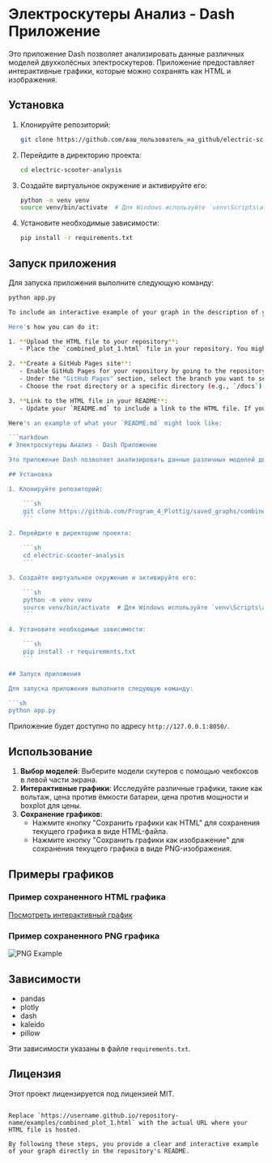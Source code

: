 # Электроскутеры Анализ - Dash Приложение

Это приложение Dash позволяет анализировать данные различных моделей двухколёсных электроскутеров. Приложение предоставляет интерактивные графики, которые можно сохранять как HTML и изображения.

## Установка

1. Клонируйте репозиторий:

    ```sh
    git clone https://github.com/ваш_пользователь_на_github/electric-scooter-analysis.git
    ```

2. Перейдите в директорию проекта:

    ```sh
    cd electric-scooter-analysis
    ```

3. Создайте виртуальное окружение и активируйте его:

    ```sh
    python -m venv venv
    source venv/bin/activate  # Для Windows используйте `venv\Scripts\activate`
    ```

4. Установите необходимые зависимости:

    ```sh
    pip install -r requirements.txt
    ```

## Запуск приложения

Для запуска приложения выполните следующую команду:

```sh
python app.py

To include an interactive example of your graph in the description of your GitHub repository, you can provide a link to the saved HTML file. Unfortunately, GitHub's Markdown does not support rendering HTML files directly within the README. However, you can upload the HTML file to a publicly accessible location (such as GitHub Pages) and link to it.

Here's how you can do it:

1. **Upload the HTML file to your repository**:
   - Place the `combined_plot_1.html` file in your repository. You might put it in a directory like `examples/`.

2. **Create a GitHub Pages site**:
   - Enable GitHub Pages for your repository by going to the repository settings.
   - Under the "GitHub Pages" section, select the branch you want to serve the pages from (typically `main` or `gh-pages`).
   - Choose the root directory or a specific directory (e.g., `/docs`) to serve the content.

3. **Link to the HTML file in your README**:
   - Update your `README.md` to include a link to the HTML file. If you have enabled GitHub Pages and placed the file in the `examples/` directory, the link might look something like this: `https://username.github.io/repository-name/examples/combined_plot_1.html`.

Here's an example of what your `README.md` might look like:

```markdown
# Электроскутеры Анализ - Dash Приложение

Это приложение Dash позволяет анализировать данные различных моделей двухколёсных электроскутеров. Приложение предоставляет интерактивные графики, которые можно сохранять как HTML и изображения.

## Установка

1. Клонируйте репозиторий:

    ```sh
    git clone https://github.com/Program_4_Plottig/saved_graphs/combined_plot_1.html
    ```

2. Перейдите в директорию проекта:

    ```sh
    cd electric-scooter-analysis
    ```

3. Создайте виртуальное окружение и активируйте его:

    ```sh
    python -m venv venv
    source venv/bin/activate  # Для Windows используйте `venv\Scripts\activate`
    ```

4. Установите необходимые зависимости:

    ```sh
    pip install -r requirements.txt
    ```

## Запуск приложения

Для запуска приложения выполните следующую команду:

```sh
python app.py
```

Приложение будет доступно по адресу `http://127.0.0.1:8050/`.

## Использование

1. **Выбор моделей**: Выберите модели скутеров с помощью чекбоксов в левой части экрана.
2. **Интерактивные графики**: Исследуйте различные графики, такие как вольтаж, цена против ёмкости батареи, цена против мощности и boxplot для цены.
3. **Сохранение графиков**:
    - Нажмите кнопку "Сохранить графики как HTML" для сохранения текущего графика в виде HTML-файла.
    - Нажмите кнопку "Сохранить графики как изображение" для сохранения текущего графика в виде PNG-изображения.

## Примеры графиков

### Пример сохраненного HTML графика

[Посмотреть интерактивный график](https://github.com/YZenia/Pandas-Data-Analysis/blob/main/Program_4_Plottig/saved_graphs/combined_plot_1.html)

### Пример сохраненного PNG графика
![PNG Example](saved_graphs/combined_plot_1.png)

## Зависимости

- pandas
- plotly
- dash
- kaleido
- pillow

Эти зависимости указаны в файле `requirements.txt`.

## Лицензия

Этот проект лицензируется под лицензией MIT.
```

Replace `https://username.github.io/repository-name/examples/combined_plot_1.html` with the actual URL where your HTML file is hosted. 

By following these steps, you provide a clear and interactive example of your graph directly in the repository's README.
